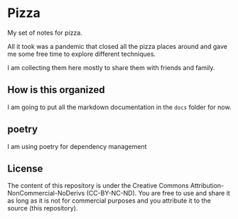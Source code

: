 # Pizza
My set of notes for pizza.

All it took was a pandemic that closed all the pizza places around and gave me some free time to explore different techniques.

I am collecting them here mostly to share them with friends and family.

## How is this organized

I am going to put all the markdown documentation in the `docs` folder for now. 

## poetry
I am using poetry for dependency management

## License
The content of this repository is under the Creative Commons Attribution-NonCommercial-NoDerivs (CC-BY-NC-ND). You are free to use and  share it as long as it is not for commercial purposes and you attribute it to the source (this repository).